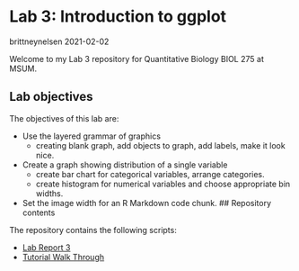 Lab 3: Introduction to ggplot
================
brittneynelsen
2021-02-02

Welcome to my Lab 3 repository for Quantitative Biology BIOL 275 at
MSUM.

## Lab objectives

The objectives of this lab are:

  - Use the layered grammar of graphics
      - creating blank graph, add objects to graph, add labels, make it
        look nice.
  - Create a graph showing distribution of a single variable
      - create bar chart for categorical variables, arrange categories.
      - create histogram for numerical variables and choose appropriate
        bin widths.
  - Set the image width for an R Markdown code chunk. \#\# Repository
    contents

The repository contains the following scripts:

  - [Lab Report 3](lab-report.md)
  - [Tutorial Walk Through](tutorial-walk-through.R)
